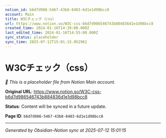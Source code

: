 ```yaml
---
notion_id: b6d7d986-5467-43b8-8483-6d1e1d98bcc8
account: Main
title: W3Cチェック（css）
url: https://www.notion.so/W3C-css-b6d7d986546743b884836d1e1d98bcc8
created_time: 2024-01-16T14:39:00.000Z
last_edited_time: 2024-01-16T14:55:00.000Z
sync_status: placeholder
sync_time: 2025-07-12T15:01:15.052961
---
```


# W3Cチェック（css）

*🔄 This is a placeholder file from Notion Main account.*

**Original URL**: https://www.notion.so/W3C-css-b6d7d986546743b884836d1e1d98bcc8

**Status**: Content will be synced in a future update.

**Page ID**: `b6d7d986-5467-43b8-8483-6d1e1d98bcc8`

---

*Generated by Obsidian-Notion sync at 2025-07-12 15:01:15*
